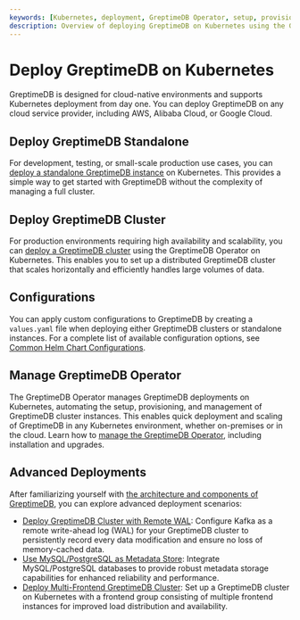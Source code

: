 ```yaml
---
keywords: [Kubernetes, deployment, GreptimeDB Operator, setup, provisioning, management]
description: Overview of deploying GreptimeDB on Kubernetes using the GreptimeDB Operator, including setup, provisioning, and management of clusters and standalone instances.
---
```


# Deploy GreptimeDB on Kubernetes

GreptimeDB is designed for cloud-native environments and supports Kubernetes deployment from day one.
You can deploy GreptimeDB on any cloud service provider, including AWS, Alibaba Cloud, or Google Cloud.

## Deploy GreptimeDB Standalone

For development, testing, or small-scale production use cases, you can [deploy a standalone GreptimeDB instance](deploy-greptimedb-standalone.md) on Kubernetes.
This provides a simple way to get started with GreptimeDB without the complexity of managing a full cluster.

## Deploy GreptimeDB Cluster

For production environments requiring high availability and scalability,
you can [deploy a GreptimeDB cluster](deploy-greptimedb-cluster.md) using the GreptimeDB Operator on Kubernetes.
This enables you to set up a distributed GreptimeDB cluster that scales horizontally and efficiently handles large volumes of data.

## Configurations

You can apply custom configurations to GreptimeDB by creating a `values.yaml` file
when deploying either GreptimeDB clusters or standalone instances.
For a complete list of available configuration options, see [Common Helm Chart Configurations](./common-helm-chart-configurations.md).

## Manage GreptimeDB Operator

The GreptimeDB Operator manages GreptimeDB deployments on Kubernetes,
automating the setup, provisioning, and management of GreptimeDB cluster instances.
This enables quick deployment and scaling of GreptimeDB in any Kubernetes environment,
whether on-premises or in the cloud.
Learn how to [manage the GreptimeDB Operator](./greptimedb-operator-management.md),
including installation and upgrades.

## Advanced Deployments

After familiarizing yourself with [the architecture and components of GreptimeDB](/user-guide/concepts/architecture.md), you can explore advanced deployment scenarios:

- [Deploy GreptimeDB Cluster with Remote WAL](configure-remote-wal.md): Configure Kafka as a remote write-ahead log (WAL) for your GreptimeDB cluster to persistently record every data modification and ensure no loss of memory-cached data.
- [Use MySQL/PostgreSQL as Metadata Store](/user-guide/deployments-administration/deploy-on-kubernetes/common-helm-chart-configurations.md#configuring-metasrv-backend-storage): Integrate MySQL/PostgreSQL databases to provide robust metadata storage capabilities for enhanced reliability and performance.
- [Deploy Multi-Frontend GreptimeDB Cluster](configure-frontend-groups.md): Set up a GreptimeDB cluster on Kubernetes with a frontend group consisting of multiple frontend instances for improved load distribution and availability.

